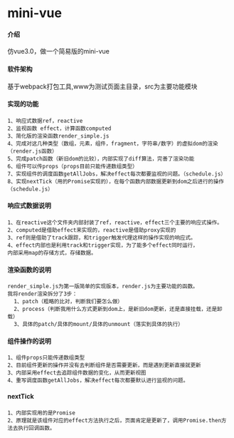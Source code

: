 # mini-vue

#### 介绍
仿vue3.0，做一个简易版的mini-vue

#### 软件架构
基于webpack打包工具,www为测试页面主目录，src为主要功能模块

#### 实现的功能
```
1、响应式数据ref，reactive
2、监视函数 effect，计算函数computed
3、简化版的渲染函数render_simple.js
4、完成对这几种类型（数组，元素，组件，fragment，字符串/数字）的虚拟dom的渲染（render.js函数）
5、完成patch函数（新旧dom的比较），内部实现了diff算法，完善了渲染功能
6、组件可以传props（props目前只能传递数组类型）
7、实现组件的调度函数getAllJobs，解决effect每次都要监视的问题。（schedule.js）
8、实现nextTick（用的Promise实现的），在每个函数内部数据更新到dom之后进行的操作（schedule.js）
```




#### 响应式数据说明
```
1、在reactive这个文件夹内部封装了ref，reactive，effect三个主要的响应式操作。
2、computed是借助effect来实现的，reactive是借助proxy实现的
3、ref则是借助了track跟踪，和trigger触发代理这样的操作实现的响应式。
4、effect内部也是利用track和trigger实现，为了能多个effect同时运行，
内部采用map的存储方式，存储数据。
```


#### 渲染函数的说明
```
render_simple.js为第一版简单的实现版本，render.js为主要功能的函数。
我将render渲染拆分了3步：
  1、patch（粗略的比对，判断我们要怎么做）
  2、process（判断我用什么方式更新到dom上，是新旧dom更新，还是直接挂载，还是卸载） 
  3、具体的patch/具体的mount/具体的unmount（落实到具体的执行）
```

#### 组件操作的说明
```
1、组件props只能传递数组类型
2、目前组件更新的操作并没有去判断组件是否需要更新，而是遇到更新直接就更新
3、内部采用effect去追踪组件数据的变化，从而更新视图
4、重写调度函数getAllJobs，解决effect每次都要默认进行监视的问题。
```

#### nextTick
```
1、内部实现用的是Promise
2、原理就是该组件对应的effect方法执行之后，页面肯定是更新了，调用Promise.then方法去执行回调函数。
```
